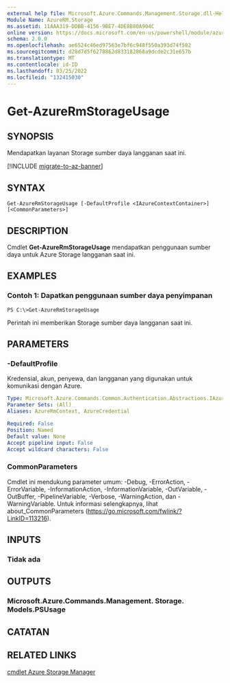 ```yaml
---
external help file: Microsoft.Azure.Commands.Management.Storage.dll-Help.xml
Module Name: AzureRM.Storage
ms.assetid: 11AAA319-DDBB-4156-9BE7-4DE8B80A904C
online version: https://docs.microsoft.com/en-us/powershell/module/azurerm.storage/get-azurermstorageusage
schema: 2.0.0
ms.openlocfilehash: ae6524c46ed97563e7bf6c948f550a393d74f582
ms.sourcegitcommit: d28d7d5f6278862d833182868a9dcde2c31e657b
ms.translationtype: MT
ms.contentlocale: id-ID
ms.lasthandoff: 03/25/2022
ms.locfileid: "132415030"
---
```

# Get-AzureRmStorageUsage

## SYNOPSIS
Mendapatkan layanan Storage sumber daya langganan saat ini.

[!INCLUDE [migrate-to-az-banner](../../includes/migrate-to-az-banner.md)]

## SYNTAX

```
Get-AzureRmStorageUsage [-DefaultProfile <IAzureContextContainer>] [<CommonParameters>]
```

## DESCRIPTION
Cmdlet **Get-AzureRmStorageUsage** mendapatkan penggunaan sumber daya untuk Azure Storage langganan saat ini.

## EXAMPLES

### Contoh 1: Dapatkan penggunaan sumber daya penyimpanan
```
PS C:\>Get-AzureRmStorageUsage
```

Perintah ini memberikan Storage sumber daya langganan saat ini.

## PARAMETERS

### -DefaultProfile
Kredensial, akun, penyewa, dan langganan yang digunakan untuk komunikasi dengan Azure.

```yaml
Type: Microsoft.Azure.Commands.Common.Authentication.Abstractions.IAzureContextContainer
Parameter Sets: (All)
Aliases: AzureRmContext, AzureCredential

Required: False
Position: Named
Default value: None
Accept pipeline input: False
Accept wildcard characters: False
```

### CommonParameters
Cmdlet ini mendukung parameter umum: -Debug, -ErrorAction, -ErrorVariable, -InformationAction, -InformationVariable, -OutVariable, -OutBuffer, -PipelineVariable, -Verbose, -WarningAction, dan -WarningVariable. Untuk informasi selengkapnya, lihat about_CommonParameters (https://go.microsoft.com/fwlink/?LinkID=113216).

## INPUTS

### Tidak ada

## OUTPUTS

### Microsoft.Azure.Commands.Management. Storage. Models.PSUsage

## CATATAN

## RELATED LINKS

[cmdlet Azure Storage Manager](./AzureRM.Storage.md)



